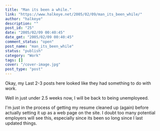 ```yaml
---
title: "Man its been a while."
link: "https://www.halkeye.net/2005/02/09/man_its_been_while/"
author: "halkeye"
description: ""
post_id: "25"
date: "2005/02/09 00:40:45"
date_gmt: "2005/02/09 00:40:45"
comment_status: "open"
post_name: "man_its_been_while"
status: "publish"
category: "Work"
tags: []
cover: "/cover-image.jpg"
post_type: "post"
---
```


Okay, my Last 2-3 posts here looked like they had something to do with work.

Well in just under 2.5 weeks now, I will be back to being unemployeed.

I'm just in the process of getting my resume cleaned up (again) before actually setting it up as a web page on the site. I doubt too many potential employers will see this, especially since its been so long since I last updated things.